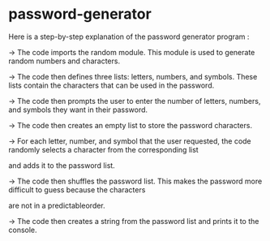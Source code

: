 # password-generator

Here is a step-by-step explanation  of the  password generator program :

-> The code imports the random module. This module is used to generate random numbers and characters.

-> The code then defines three lists: letters, numbers, and symbols. These lists contain the characters that can be used in the password.

-> The code then prompts the user to enter the number of letters, numbers, and symbols they want in their password.

-> The code then creates an empty list to store the password characters.

-> For each letter, number, and symbol that the user requested, the code randomly selects a character from the corresponding list

   and adds it to the password list.

-> The code then shuffles the password list. This makes the password more difficult to guess because the characters 

   are not in a predictableorder.

-> The code then creates a string from the password list and prints it to the console.
